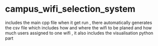# campus_wifi_selection_system
includes the main cpp file when it get run , there automatically generates the csv file which includes how and where the wifi to be planed and how much users assigned to one wifi , it also includes the visualisation python part 
